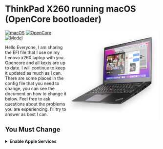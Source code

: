 # ThinkPad X260 running macOS (OpenCore bootloader)

<img align="right" src="/Images/x260-monterey.png" alt="Lenovo Thinkpad X260 macOS Hackintosh OpenCore" width="300">

[![macOS](https://img.shields.io/badge/macOS-12.1-blue)](https://developer.apple.com/documentation/macos-release-notes)
[![OpenCore](https://img.shields.io/badge/OpenCore-0.7.6-green)](https://github.com/acidanthera/OpenCorePkg)
[![Model](https://img.shields.io/badge/Model-20F5*-lightgrey)](https://psref.lenovo.com/Product/ThinkPad_X260)


Hello Everyone,
I am sharing the EFI file that I use on my Lenovo x260 laptop with you. Opencore and all kexts are up to date. I will continue to keep it updated as much as I can. There are some places in the config file that you need to change, you can see the document on how to change it below. Feel free to ask questions about the problems you are experiencing. I'll try to answer as best I can.


## You Must Change

<details>  
<summary><strong>Enable Apple Services</strong></summary>
</br>

1. Run the following script in Terminal

```bash
git clone https://github.com/corpnewt/GenSMBIOS && cd GenSMBIOS && chmod +x GenSMBIOS.command && ./GenSMBIOS.command
```

2. Type `3` to Generate SMBIOS, then press ENTER
3. Type `MacbookPro13,1 5`, then press ENTER. Leave this Terminal window open.
4. Open `/EFI/OC/Config.plist` with any editor and navigate to `PlatformInfo -> Generic`
5. Add the script's last result to `MLB, SystemSerialNumber and SystemUUID`

```diff
<key>PlatformInfo</key>
<dict>
   <key>Generic</key>
   <array>
      </dict>
         <key>AdviseWindows</key>
         <false/>
         <key>SystemMemoryStatus</key>
         <string>Auto</string>
         <key>MLB</key>
+        <string>M0000000000000001</string>
         <key>ProcessorType</key>
         <integer>0</integer>
         <key>ROM</key>
         <data>ESIzRFVm</data>
         <key>SpoofVendor</key>
         <true/>
         <key>SystemProductName</key>
         <string>MacBookPro13,1</string>
         <key>SystemSerialNumber</key>
+        <string>W00000000001</string>
         <key>SystemUUID</key>
+        <string>00000000-0000-0000-0000-000000000000</string>
      </dict>
   </array>
</dict>
```

6. Save and reboot the system

</details>

